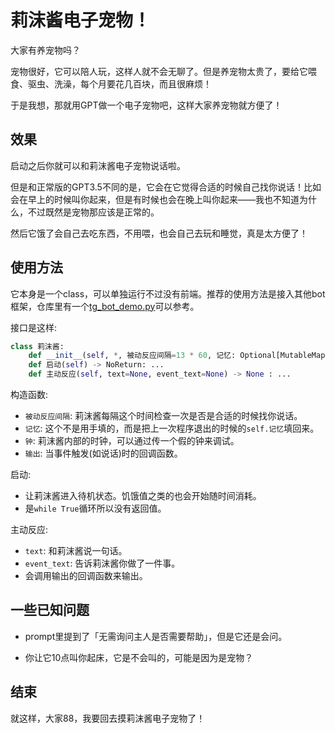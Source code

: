 # 莉沫酱电子宠物！

大家有养宠物吗？

宠物很好，它可以陪人玩，这样人就不会无聊了。但是养宠物太贵了，要给它喂食、驱虫、洗澡，每个月要花几百块，而且很麻烦！

于是我想，那就用GPT做一个电子宠物吧，这样大家养宠物就方便了！


## 效果

启动之后你就可以和莉沫酱电子宠物说话啦。

但是和正常版的GPT3.5不同的是，它会在它觉得合适的时候自己找你说话！比如会在早上的时候叫你起来，但是有时候也会在晚上叫你起来——我也不知道为什么，不过既然是宠物那应该是正常的。

然后它饿了会自己去吃东西，不用喂，也会自己去玩和睡觉，真是太方便了！


## 使用方法

它本身是一个class，可以单独运行不过没有前端。推荐的使用方法是接入其他bot框架，仓库里有一个[tg_bot_demo.py](./tg_bot_demo.py)可以参考。

接口是这样:

```py
class 莉沫酱:
    def __init__(self, *, 被动反应间隔=13 * 60, 记忆: Optional[MutableMapping[str, Any]] = None, 钟: Callable = time.time, 输出: Callable = print): ...
    def 启动(self) -> NoReturn: ...
    def 主动反应(self, text=None, event_text=None) -> None : ...
```

构造函数:
- `被动反应间隔`: 莉沫酱每隔这个时间检查一次是否是合适的时候找你说话。
- `记忆`: 这个不是用手填的，而是把上一次程序退出的时候的`self.记忆`填回来。
- `钟`: 莉沫酱内部的时钟，可以通过传一个假的钟来调试。
- `输出`: 当事件触发(如说话)时的回调函数。

启动: 
- 让莉沫酱进入待机状态。饥饿值之类的也会开始随时间消耗。
- 是`while True`循环所以没有返回值。

主动反应: 
- `text`: 和莉沫酱说一句话。
- `event_text`: 告诉莉沫酱你做了一件事。
- 会调用输出的回调函数来输出。


## 一些已知问题

- prompt里提到了「无需询问主人是否需要帮助」，但是它还是会问。

- 你让它10点叫你起床，它是不会叫的，可能是因为是宠物？


## 结束

就这样，大家88，我要回去摸莉沫酱电子宠物了！
